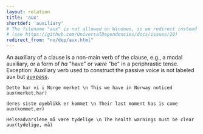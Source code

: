 ```yaml
---
layout: relation
title: 'aux'
shortdef: 'auxiliary'
# The filename "aux" is not allowed on Windows, so we redirect instead
# (see https://github.com/UniversalDependencies/docs/issues/20)
redirect_from: "no/dep/aux.html"
---
```

An auxiliary of a clause is a non-main verb of the clause, e.g., a modal auxiliary, or a form of *ha* "have" or *være* "be" in a periphrastic tense.
Exception: Auxiliary verb used to construct the passive voice is not labeled aux but [auxpass]().

~~~ sdparse
Dette har vi i Norge merket \n This we have in Norway noticed
aux(merket,har)
~~~

~~~ sdparse
deres siste øyeblikk er kommet \n Their last moment has is come
aux(kommet,er)
~~~

~~~ sdparse
Helseadvarslene må være tydelige \n The health warnings must be clear
aux(tydelige, må)
~~~

